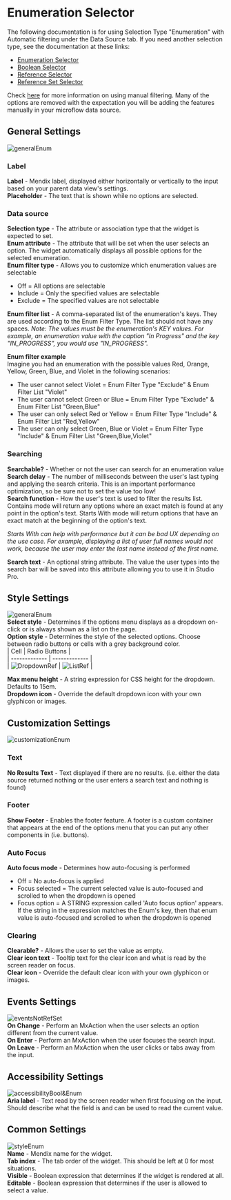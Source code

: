 # Enumeration Selector

The following documentation is for using Selection Type "Enumeration" with Automatic filtering under the Data Source
tab. If you need another selection type, see the documentation at these links:

-   [Enumeration Selector](https://github.com/bsgriggs/mendix9-searchable-reference-selector/blob/master/docs/Enumeration.md)
-   [Boolean Selector](https://github.com/bsgriggs/mendix9-searchable-reference-selector/blob/master/docs/Boolean.md)
-   [Reference Selector](https://github.com/bsgriggs/mendix9-searchable-reference-selector/blob/master/docs/Reference.md)
-   [Reference Set Selector](https://github.com/bsgriggs/mendix9-searchable-reference-selector/blob/master/docs/ReferenceSet.md)

Check [here](https://github.com/bsgriggs/mendix9-searchable-reference-selector/blob/master/docs/ManualFiltering.md) for
more information on using manual filtering. Many of the options are removed with the expectation you will be adding the
features manually in your microflow data source.

## General Settings

![generalEnum](https://github.com/bsgriggs/mendix9-searchable-reference-selector/blob/media/v4/generalEnum.png)

### Label

**Label** - Mendix label, displayed either horizontally or vertically to the input based on your parent data view's
settings.  
**Placeholder** - The text that is shown while no options are selected.

### Data source

**Selection type** - The attribute or association type that the widget is expected to set.  
**Enum attribute** - The attribute that will be set when the user selects an option. The widget automatically displays
all possible options for the selected enumeration.  
**Enum filter type** - Allows you to customize which enumeration values are selectable

-   Off = All options are selectable
-   Include = Only the specified values are selectable
-   Exclude = The specified values are not selectable

**Enum filter list** - A comma-separated list of the enumeration's keys. They are used according to the Enum Filter
Type. The list should not have any spaces. _Note: The values must be the enumeration's KEY values. For example, an
enumeration value with the caption "In Progress" and the key "IN_PROGRESS", you would use "IN_PROGRESS"._

**Enum filter example**  
Imagine you had an enumeration with the possible values Red, Orange, Yellow, Green, Blue, and Violet in the following
scenarios:

-   The user cannot select Violet = Enum Filter Type "Exclude" & Enum Filter List "Violet"
-   The user cannot select Green or Blue = Enum Filter Type "Exclude" & Enum Filter List "Green,Blue"
-   The user can only select Red or Yellow = Enum Filter Type "Include" & Enum Filter List "Red,Yellow"
-   The user can only select Green, Blue or Violet = Enum Filter Type "Include" & Enum Filter List "Green,Blue,Violet"

### Searching

**Searchable?** - Whether or not the user can search for an enumeration value **Search delay** - The number of
milliseconds between the user's last typing and applying the search criteria. This is an important performance
optimization, so be sure not to set the value too low!  
**Search function** - How the user's text is used to filter the results list. Contains mode will return any options
where an exact match is found at any point in the option's text. Starts With mode will return options that have an exact
match at the beginning of the option's text.

_Starts With can help with performance but it can be bad UX depending on the use case. For example, displaying a list of
user full names would not work, because the user may enter the last name instead of the first name._  

**Search text** - An optional string attribute. The value the user types into the search bar will be saved into this attribute allowing you to use it in Studio Pro.  

## Style Settings

![generalEnum](https://github.com/bsgriggs/mendix9-searchable-reference-selector/blob/media/v4/styleEnum.png)  
**Select style** - Determines if the options menu displays as a dropdown on-click or is always shown as a list on the
page.  
**Option style** - Determines the style of the selected options. Choose between radio buttons or cells with a grey
background color.  
| Cell | Radio Buttons |  
| ------------- | ------------- |  
| ![DropdownRef](https://github.com/bsgriggs/mendix9-searchable-reference-selector/blob/media/v4/demoDrop.png) |
![ListRef](https://github.com/bsgriggs/mendix9-searchable-reference-selector/blob/media/v4/demoList.png) |

**Max menu height** - A string expression for CSS height for the dropdown. Defaults to 15em.  
**Dropdown icon** - Override the default dropdown icon with your own glyphicon or images.

## Customization Settings

![customizationEnum](https://github.com/bsgriggs/mendix9-searchable-reference-selector/blob/media/v4/customizationEnum.png)

### Text

**No Results Text** - Text displayed if there are no results. (i.e. either the data source returned nothing or the user
enters a search text and nothing is found)  

### Footer

**Show Footer** - Enables the footer feature. A footer is a custom container that appears at the end of the options menu that you can put any other components in (i.e. buttons).  

### Auto Focus

**Auto focus mode** - Determines how auto-focusing is performed

-   Off = No auto-focus is applied
-   Focus selected = The current selected value is auto-focused and scrolled to when the dropdown is opened
-   Focus option = A STRING expression called 'Auto focus option' appears. If the string in the expression matches the
    Enum's key, then that enum value is auto-focused and scrolled to when the dropdown is opened

### Clearing

**Clearable?** - Allows the user to set the value as empty.  
**Clear icon text** - Tooltip text for the clear icon and what is read by the screen reader on focus.  
**Clear icon** - Override the default clear icon with your own glyphicon or images.

## Events Settings

![eventsNotRefSet](https://github.com/bsgriggs/mendix9-searchable-reference-selector/blob/media/v4/eventsNotRefSet.png)  
**On Change** - Perform an MxAction when the user selects an option different from the current value.  
**On Enter** - Perform an MxAction when the user focuses the search input.  
**On Leave** - Perform an MxAction when the user clicks or tabs away from the input.

## Accessibility Settings

![accessibilityBool&Enum](https://github.com/bsgriggs/mendix9-searchable-reference-selector/blob/media/v4/accessibilityBool&Enum.png)  
**Aria label** - Text read by the screen reader when first focusing on the input. Should describe what the field is and
can be used to read the current value.

## Common Settings

![styleEnum](https://github.com/bsgriggs/mendix9-searchable-reference-selector/blob/media/v4/common.png)  
**Name** - Mendix name for the widget.  
**Tab index** - The tab order of the widget. This should be left at 0 for most situations.  
**Visible** - Boolean expression that determines if the widget is rendered at all.  
**Editable** - Boolean expression that determines if the user is allowed to select a value.
